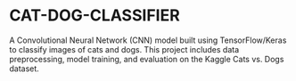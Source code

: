 # CAT-DOG-CLASSIFIER
A Convolutional Neural Network (CNN) model built using TensorFlow/Keras to classify images of cats and dogs. This project includes data preprocessing, model training, and evaluation on the Kaggle Cats vs. Dogs dataset.
